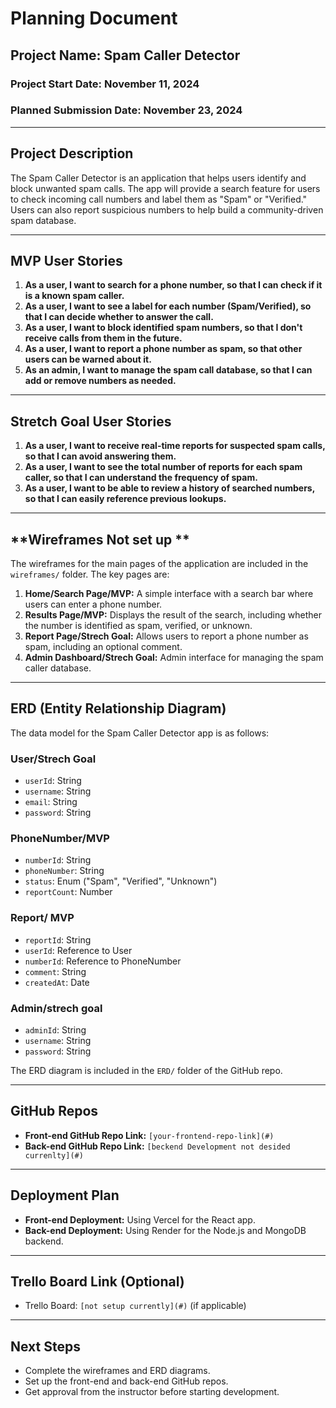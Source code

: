 # Planning Document

## **Project Name:** Spam Caller Detector

### **Project Start Date:** November 11, 2024
### **Planned Submission Date:** November 23, 2024

---

## **Project Description**
The Spam Caller Detector is an application that helps users identify and block unwanted spam calls. The app will provide a search feature for users to check incoming call numbers and label them as "Spam" or "Verified." Users can also report suspicious numbers to help build a community-driven spam database.

---

## **MVP User Stories**

1. **As a user, I want to search for a phone number, so that I can check if it is a known spam caller.**
2. **As a user, I want to see a label for each number (Spam/Verified), so that I can decide whether to answer the call.**
3. **As a user, I want to block identified spam numbers, so that I don't receive calls from them in the future.**
4. **As a user, I want to report a phone number as spam, so that other users can be warned about it.**
5. **As an admin, I want to manage the spam call database, so that I can add or remove numbers as needed.**

---

## **Stretch Goal User Stories**

1. **As a user, I want to receive real-time reports for suspected spam calls, so that I can avoid answering them.**
2. **As a user, I want to see the total number of reports for each spam caller, so that I can understand the frequency of spam.**
3. **As a user, I want to be able to review a history of searched numbers, so that I can easily reference previous lookups.**

---

## **Wireframes Not set up **
The wireframes for the main pages of the application are included in the `wireframes/` folder. The key pages are:

1. **Home/Search Page/MVP:** A simple interface with a search bar where users can enter a phone number.
2. **Results Page/MVP:** Displays the result of the search, including whether the number is identified as spam, verified, or unknown.
3. **Report Page/Strech Goal:** Allows users to report a phone number as spam, including an optional comment.
4. **Admin Dashboard/Strech Goal:** Admin interface for managing the spam caller database.

---

## **ERD (Entity Relationship Diagram)**

The data model for the Spam Caller Detector app is as follows:

### **User/Strech Goal**
- `userId`: String
- `username`: String
- `email`: String
- `password`: String

### **PhoneNumber/MVP**
- `numberId`: String
- `phoneNumber`: String
- `status`: Enum ("Spam", "Verified", "Unknown")
- `reportCount`: Number

### **Report/ MVP**
- `reportId`: String
- `userId`: Reference to User
- `numberId`: Reference to PhoneNumber
- `comment`: String
- `createdAt`: Date

### **Admin/strech goal**
- `adminId`: String
- `username`: String
- `password`: String

The ERD diagram is included in the `ERD/` folder of the GitHub repo.

---

## **GitHub Repos**

- **Front-end GitHub Repo Link:** `[your-frontend-repo-link](#)`
- **Back-end GitHub Repo Link:** `[beckend Development not desided currenlty](#)`

---

## **Deployment Plan**

- **Front-end Deployment:** Using Vercel for the React app.
- **Back-end Deployment:** Using Render for the Node.js and MongoDB backend.

---

## **Trello Board Link (Optional)**
- Trello Board: `[not setup currently](#)` (if applicable)

---

## **Next Steps**
- Complete the wireframes and ERD diagrams.
- Set up the front-end and back-end GitHub repos.
- Get approval from the instructor before starting development.
